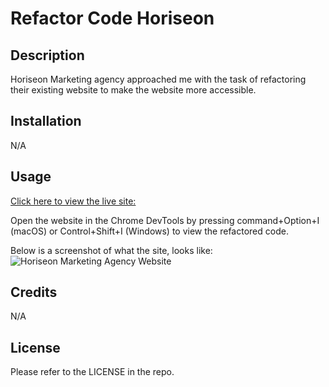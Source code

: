 # Refactor Code Horiseon

## Description
Horiseon Marketing agency approached me with the task of refactoring their existing website to make the website more accessible.

## Installation
N/A

## Usage
[Click here to view the live site: ](https://wpena.github.io/refactor-code-horiseon/) 

Open the website in the Chrome DevTools by pressing command+Option+I (macOS) or Control+Shift+I (Windows) to view the refactored code.

Below is a screenshot of what the site, looks like: 
![Horiseon Marketing Agency Website](https://github.com/wpena/refactor-code-horiseon/assets/38634790/201480fa-7935-48f3-a56e-975e36cec508)

## Credits
N/A

## License
Please refer to the LICENSE in the repo.
